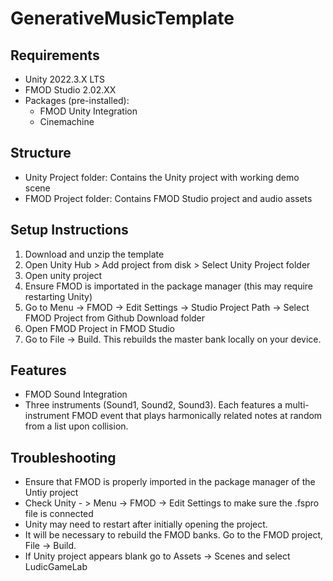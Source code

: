 # GenerativeMusicTemplate 

## Requirements
- Unity 2022.3.X LTS
- FMOD Studio 2.02.XX
- Packages (pre-installed):
  - FMOD Unity Integration
  - Cinemachine

## Structure
- Unity Project folder: Contains the Unity project with working demo scene
- FMOD Project folder: Contains FMOD Studio project and audio assets

## Setup Instructions
1. Download and unzip the template
2. Open Unity Hub > Add project from disk > Select Unity Project folder
3. Open unity project
4. Ensure FMOD is importated in the package manager (this may require restarting Unity)
5. Go to Menu -> FMOD -> Edit Settings -> Studio Project Path -> Select FMOD Project from Github Download folder
6. Open FMOD Project in FMOD Studio
7. Go to File -> Build. This rebuilds the master bank locally on your device.

## Features
- FMOD Sound Integration
- Three instruments (Sound1, Sound2, Sound3). Each features a multi-instrument FMOD event that plays harmonically related notes at random from a list upon collision. 

## Troubleshooting
- Ensure that FMOD is properly imported in the package manager of the Untiy project
- Check Unity - > Menu -> FMOD -> Edit Settings to make sure the .fspro file is connected
- Unity may need to restart after initially opening the project.
- It will be necessary to rebuild the FMOD banks. Go to the FMOD project, File -> Build. 
- If Unity project appears blank go to Assets -> Scenes and select LudicGameLab

